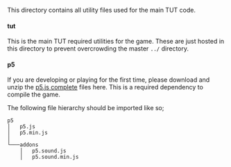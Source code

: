 This directory contains all utility files used for the main TUT code.

#### tut

This is the main TUT required utilities for the game. These are just hosted in this directory to prevent overcrowding the master `../` directory.

#### p5

If you are developing or playing for the first time, please download and unzip the [p5.js complete](https://p5js.org/download/) files here. This is a required dependency to compile the game.

The following file hierarchy should be imported like so;

```
p5
│   p5.js
│   p5.min.js    
│
└───addons
    │   p5.sound.js
    │   p5.sound.min.js
```